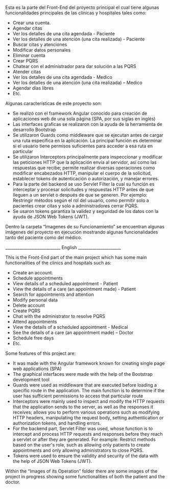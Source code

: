 Esta es la parte del Front-End del proyecto principal el cual tiene algunas funcionalidades principales de las clínicas y hospitales tales como:
-	Crear una cuenta.
-	Agendar citas
-	Ver los detalles de una cita agendada - Paciente
-	Ver los detalles de una atención (una cita realizada) - Paciente
-	Buscar citas y atenciones
-	Modificar datos personales
-	Eliminar cuenta
-	Crear PQRS
-	Chatear con el administrador para dar solución a las PQRS
-	Atender citas
-	Ver los detalles de una cita agendada - Medico
-	Ver los detalles de una atención (una cita realizada) – Medico
-	Agendar días libres
-	Etc.

Algunas características de este proyecto son:
-	Se realizó con el framework Angular conocido para creación de aplicaciones web de una sola página (SPA, por sus siglas en inglés)
-	Las interfaces graficas se realizaron con la ayuda de la herramienta de desarrollo Bootstrap
-	Se utilizaron Guards como middleware que se ejecutan antes de cargar una ruta específica en la aplicación. La principal función es determinar si el usuario tiene permisos suficientes para acceder a esa ruta en particular 
-	Se utilizaron Interceptors principalmente para inspeccionar y modificar las peticiones HTTP que la aplicación envía al servidor, así como las respuestas que recibe; permite realizar diversas operaciones como modificar encabezados HTTP, manipular el cuerpo de la solicitud, establecer tokens de autenticación o autorización, y manejar errores.
- Para la parte del backend se uso Servlet Filter la cual su función es interceptar y procesar solicitudes y respuestas HTTP antes de que lleguen a un servlet o después de que se generen. Por ejemplo: Restringir métodos según el rol del usuario, como permitir solo a pacientes crear citas y solo a administradores cerrar PQRS.
-	Se usaron tokens garantiza la validez y seguridad de los datos con la ayuda de JSON Web Tokens (JWT). 

Dentro la carpeta “Imagenes de su Funcionamiento” se encuentran algunas imágenes del proyecto en ejecución mostrando algunas funcionalidades tanto del paciente como del médico.

___________________________ English _____________________

This is the Front-End part of the main project which has some main functionalities of the clinics and hospitals such as:

-	Create an account.
-	Schedule appointments
- View details of a scheduled appointment - Patient
- View the details of a care (an appointment made) - Patient
- Search for appointments and attention
- Modify personal data
-	Delete account
- Create PQRS
- Chat with the administrator to resolve PQRS
- Attend appointments
- View the details of a scheduled appointment - Medical
- See the details of a care (an appointment made) – Doctor
- Schedule free days
-	Etc.

Some features of this project are:

- It was made with the Angular framework known for creating single page web applications (SPA)
- The graphical interfaces were made with the help of the Bootstrap development tool
- Guards were used as middleware that are executed before loading a specific route in the application. The main function is to determine if the user has sufficient permissions to access that particular route
- Interceptors were mainly used to inspect and modify the HTTP requests that the application sends to the server, as well as the responses it receives; allows you to perform various operations such as modifying HTTP headers, manipulating the request body, setting authentication or authorization tokens, and handling errors.
- For the backend part, Servlet Filter was used, whose function is to intercept and process HTTP requests and responses before they reach a servlet or after they are generated. For example: Restrict methods based on the user's role, such as allowing only patients to create appointments and only allowing administrators to close PQRS.
- Tokens were used to ensure the validity and security of the data with the help of JSON Web Tokens (JWT).

Within the “Images of its Operation” folder there are some images of the project in progress showing some functionalities of both the patient and the doctor.
